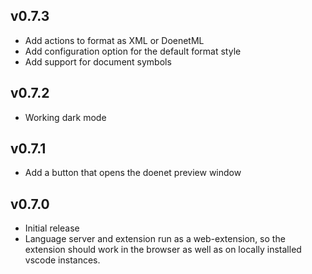 ## v0.7.3

-   Add actions to format as XML or DoenetML
-   Add configuration option for the default format style
-   Add support for document symbols

## v0.7.2

-   Working dark mode

## v0.7.1

-   Add a button that opens the doenet preview window

## v0.7.0

-   Initial release
-   Language server and extension run as a web-extension, so the extension should work in the browser as well as on locally installed vscode instances.
